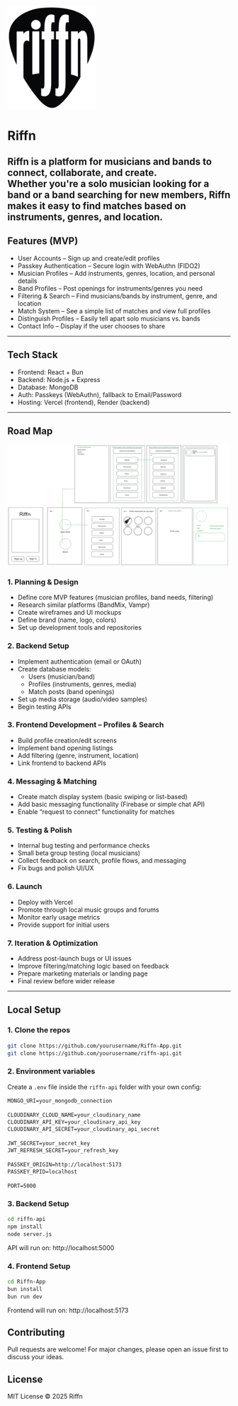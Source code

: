 <img src="./public/images/riffn-lower.png" alt="Riffn Logo" width="200"/>

# Riffn
Riffn is a platform for musicians and bands to connect, collaborate, and create.  
Whether you're a solo musician looking for a band or a band searching for new members, Riffn makes it easy to find matches based on instruments, genres, and location.
---
## Features (MVP)
- User Accounts – Sign up and create/edit profiles
- Passkey Authentication – Secure login with WebAuthn (FIDO2)
- Musician Profiles – Add instruments, genres, location, and personal details
- Band Profiles – Post openings for instruments/genres you need
- Filtering & Search – Find musicians/bands by instrument, genre, and location
- Match System – See a simple list of matches and view full profiles
- Distinguish Profiles – Easily tell apart solo musicians vs. bands
- Contact Info – Display if the user chooses to share
---
## Tech Stack
- Frontend: React + Bun
- Backend: Node.js + Express
- Database: MongoDB
- Auth: Passkeys (WebAuthn), fallback to Email/Password
- Hosting: Vercel (frontend), Render (backend)
---
## Road Map

<img src="./todo/riffin.png" alt="Wireframe" width="500"/>

### 1. Planning & Design
- Define core MVP features (musician profiles, band needs, filtering)  
- Research similar platforms (BandMix, Vampr)  
- Create wireframes and UI mockups  
- Define brand (name, logo, colors)  
- Set up development tools and repositories  

### 2. Backend Setup
- Implement authentication (email or OAuth)  
- Create database models:  
  - Users (musician/band)  
  - Profiles (instruments, genres, media)  
  - Match posts (band openings)  
- Set up media storage (audio/video samples)  
- Begin testing APIs  

### 3. Frontend Development – Profiles & Search
- Build profile creation/edit screens  
- Implement band opening listings  
- Add filtering (genre, instrument, location)  
- Link frontend to backend APIs  

### 4. Messaging & Matching
- Create match display system (basic swiping or list-based)  
- Add basic messaging functionality (Firebase or simple chat API)  
- Enable “request to connect” functionality for matches  

### 5. Testing & Polish
- Internal bug testing and performance checks  
- Small beta group testing (local musicians)  
- Collect feedback on search, profile flows, and messaging  
- Fix bugs and polish UI/UX  

### 6. Launch
- Deploy with Vercel  
- Promote through local music groups and forums  
- Monitor early usage metrics  
- Provide support for initial users  

### 7. Iteration & Optimization
- Address post-launch bugs or UI issues  
- Improve filtering/matching logic based on feedback  
- Prepare marketing materials or landing page  
- Final review before wider release  

---
## Local Setup
### 1. Clone the repos
```bash
git clone https://github.com/yourusername/Riffn-App.git
git clone https://github.com/yourusername/riffn-api.git
```
### 2. Environment variables

Create a `.env` file inside the `riffn-api` folder with your own config:

```env
MONGO_URI=your_mongodb_connection

CLOUDINARY_CLOUD_NAME=your_cloudinary_name
CLOUDINARY_API_KEY=your_cloudinary_api_key
CLOUDINARY_API_SECRET=your_cloudinary_api_secret

JWT_SECRET=your_secret_key
JWT_REFRESH_SECRET=your_refresh_key

PASSKEY_ORIGIN=http://localhost:5173
PASSKEY_RPID=localhost

PORT=5000
```

### 3. Backend Setup 
```bash
cd riffn-api
npm install
node server.js
```
API will run on:
http://localhost:5000
### 4. Frontend Setup
```bash
cd Riffn-App
bun install
bun run dev
```
Frontend will run on:
http://localhost:5173
## Contributing
Pull requests are welcome! For major changes, please open an issue first to discuss your ideas.
## License
MIT License © 2025 Riffn
